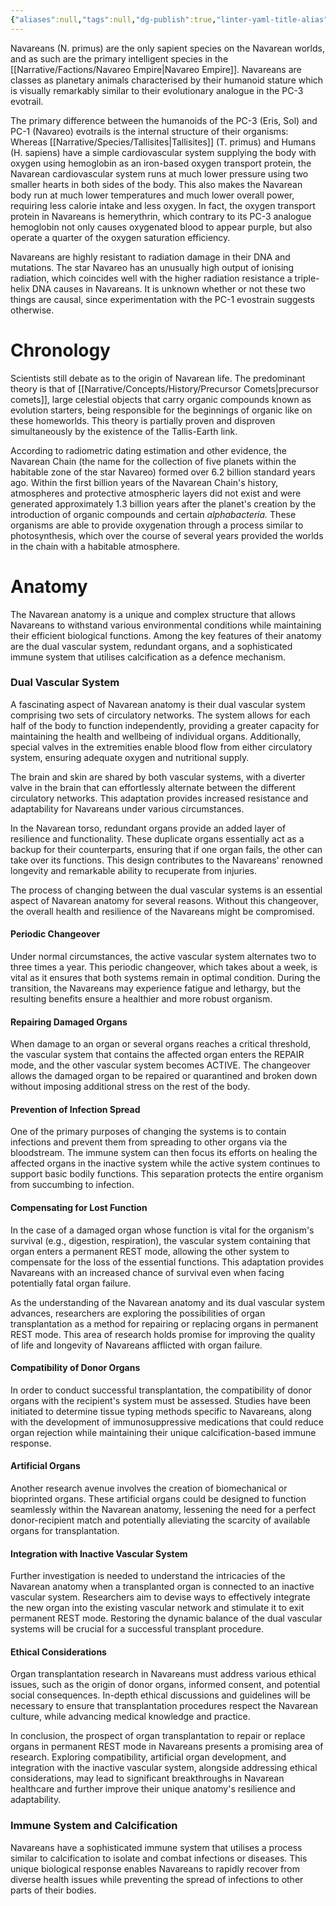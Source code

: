 ```yaml
---
{"aliases":null,"tags":null,"dg-publish":true,"linter-yaml-title-alias":null,"permalink":"/narrative/species/navareans/","dgPassFrontmatter":true}
---
```


Navareans (N. primus) are the only sapient species on the Navarean worlds, and as such are the primary intelligent species in the [[Narrative/Factions/Navareo Empire\|Navareo Empire]]. Navareans are classes as planetary animals characterised by their humanoid stature which is visually remarkably similar to their evolutionary analogue in the PC-3 evotrail.

The primary difference between the humanoids of the PC-3 (Eris, Sol) and PC-1 (Navareo) evotrails is the internal structure of their organisms: Whereas [[Narrative/Species/Tallisites\|Tallisites]] (T. primus) and Humans (H. sapiens) have a simple cardiovascular system supplying the body with oxygen using hemoglobin as an iron-based oxygen transport protein, the Navarean cardiovascular system runs at much lower pressure using two smaller hearts in both sides of the body. This also makes the Navarean body run at much lower temperatures and much lower overall power, requiring less calorie intake and less oxygen. In fact, the oxygen transport protein in Navareans is hemerythrin, which contrary to its PC-3 analogue hemoglobin not only causes oxygenated blood to appear purple, but also operate a quarter of the oxygen saturation efficiency.

Navareans are highly resistant to radiation damage in their DNA and mutations. The star Navareo has an unusually high output of ionising radiation, which coincides well with the higher radiation resistance a triple-helix DNA causes in Navareans. It is unknown whether or not these two things are causal, since experimentation with the PC-1 evostrain suggests otherwise.

# Chronology

Scientists still debate as to the origin of Navarean life. The predominant theory is that of [[Narrative/Concepts/History/Precursor Comets\|precursor comets]], large celestial objects that carry organic compounds known as evolution starters, being responsible for the beginnings of organic like on these homeworlds. This theory is partially proven and disproven simultaneously by the existence of the Tallis-Earth link.

According to radiometric dating estimation and other evidence, the Navarean Chain (the name for the collection of five planets within the habitable zone of the star Navareo) formed over 6.2 billion standard years ago. Within the first billion years of the Navarean Chain's history, atmospheres and protective atmospheric layers did not exist and were generated approximately 1.3 billion years after the planet's creation by the introduction of organic compounds and certain _alphabacteria._ These organisms are able to provide oxygenation through a process similar to photosynthesis, which over the course of several years provided the worlds in the chain with a habitable atmosphere.

# Anatomy

The Navarean anatomy is a unique and complex structure that allows Navareans to withstand various environmental conditions while maintaining their efficient biological functions. Among the key features of their anatomy are the dual vascular system, redundant organs, and a sophisticated immune system that utilises calcification as a defence mechanism.

### Dual Vascular System

A fascinating aspect of Navarean anatomy is their dual vascular system comprising two sets of circulatory networks. The system allows for each half of the body to function independently, providing a greater capacity for maintaining the health and wellbeing of individual organs. Additionally, special valves in the extremities enable blood flow from either circulatory system, ensuring adequate oxygen and nutritional supply.

The brain and skin are shared by both vascular systems, with a diverter valve in the brain that can effortlessly alternate between the different circulatory networks. This adaptation provides increased resistance and adaptability for Navareans under various circumstances.

In the Navarean torso, redundant organs provide an added layer of resilience and functionality. These duplicate organs essentially act as a backup for their counterparts, ensuring that if one organ fails, the other can take over its functions. This design contributes to the Navareans' renowned longevity and remarkable ability to recuperate from injuries.

The process of changing between the dual vascular systems is an essential aspect of Navarean anatomy for several reasons. Without this changeover, the overall health and resilience of the Navareans might be compromised.

#### Periodic Changeover

Under normal circumstances, the active vascular system alternates two to three times a year. This periodic changeover, which takes about a week, is vital as it ensures that both systems remain in optimal condition. During the transition, the Navareans may experience fatigue and lethargy, but the resulting benefits ensure a healthier and more robust organism. 

#### Repairing Damaged Organs

When damage to an organ or several organs reaches a critical threshold, the vascular system that contains the affected organ enters the REPAIR mode, and the other vascular system becomes ACTIVE. The changeover allows the damaged organ to be repaired or quarantined and broken down without imposing additional stress on the rest of the body.

#### Prevention of Infection Spread

One of the primary purposes of changing the systems is to contain infections and prevent them from spreading to other organs via the bloodstream. The immune system can then focus its efforts on healing the affected organs in the inactive system while the active system continues to support basic bodily functions. This separation protects the entire organism from succumbing to infection.

#### Compensating for Lost Function

In the case of a damaged organ whose function is vital for the organism's survival (e.g., digestion, respiration), the vascular system containing that organ enters a permanent REST mode, allowing the other system to compensate for the loss of the essential functions. This adaptation provides Navareans with an increased chance of survival even when facing potentially fatal organ failure.

As the understanding of the Navarean anatomy and its dual vascular system advances, researchers are exploring the possibilities of organ transplantation as a method for repairing or replacing organs in permanent REST mode. This area of research holds promise for improving the quality of life and longevity of Navareans afflicted with organ failure.

#### Compatibility of Donor Organs

In order to conduct successful transplantation, the compatibility of donor organs with the recipient's system must be assessed. Studies have been initiated to determine tissue typing methods specific to Navareans, along with the development of immunosuppressive medications that could reduce organ rejection while maintaining their unique calcification-based immune response.

#### Artificial Organs

Another research avenue involves the creation of biomechanical or bioprinted organs. These artificial organs could be designed to function seamlessly within the Navarean anatomy, lessening the need for a perfect donor-recipient match and potentially alleviating the scarcity of available organs for transplantation.

#### Integration with Inactive Vascular System

Further investigation is needed to understand the intricacies of the Navarean anatomy when a transplanted organ is connected to an inactive vascular system. Researchers aim to devise ways to effectively integrate the new organ into the existing vascular network and stimulate it to exit permanent REST mode. Restoring the dynamic balance of the dual vascular systems will be crucial for a successful transplant procedure.

#### Ethical Considerations

Organ transplantation research in Navareans must address various ethical issues, such as the origin of donor organs, informed consent, and potential social consequences. In-depth ethical discussions and guidelines will be necessary to ensure that transplantation procedures respect the Navarean culture, while advancing medical knowledge and practice.

In conclusion, the prospect of organ transplantation to repair or replace organs in permanent REST mode in Navareans presents a promising area of research. Exploring compatibility, artificial organ development, and integration with the inactive vascular system, alongside addressing ethical considerations, may lead to significant breakthroughs in Navarean healthcare and further improve their unique anatomy's resilience and adaptability.

### Immune System and Calcification

Navareans have a sophisticated immune system that utilises a process similar to calcification to isolate and combat infections or diseases. This unique biological response enables Navareans to rapidly recover from diverse health issues while preventing the spread of infections to other parts of their bodies.